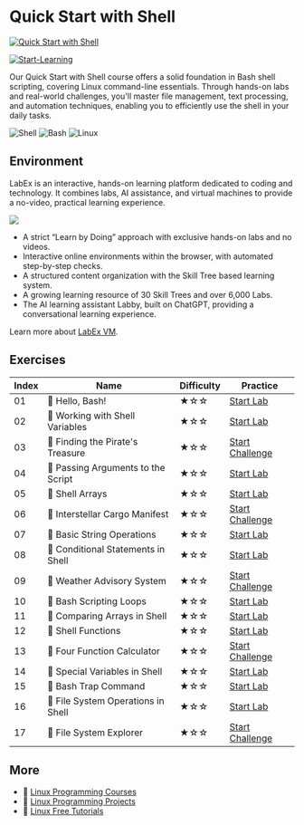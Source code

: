 # Quick Start with Shell

[![Quick Start with Shell](https://cover-creator.appbot.io/quick-start-with-shell.png)](https://labex.io/courses/quick-start-with-shell)

[![Start-Learning](https://img.shields.io/badge/Start-Learning-whitesmoke?style=for-the-badge)](https://labex.io/courses/quick-start-with-shell)

Our Quick Start with Shell course offers a solid foundation in Bash shell scripting, covering Linux command-line essentials. Through hands-on labs and real-world challenges, you'll master file management, text processing, and automation techniques, enabling you to efficiently use the shell in your daily tasks.

![Shell](https://img.shields.io/badge/Shell-whitesmoke?style=for-the-badge&logo=shell)
![Bash](https://img.shields.io/badge/Bash-whitesmoke?style=for-the-badge&logo=bash)
![Linux](https://img.shields.io/badge/Linux-whitesmoke?style=for-the-badge&logo=linux)


## Environment

LabEx is an interactive, hands-on learning platform dedicated to coding and technology. It combines labs, AI assistance, and virtual machines to provide a no-video, practical learning experience.

![](https://tutorial-screenshot.getvm.io/images/vm-1725247253.png)

- A strict “Learn by Doing” approach with exclusive hands-on labs and no videos.
- Interactive online environments within the browser, with automated step-by-step checks.
- A structured content organization with the Skill Tree based learning system.
- A growing learning resource of 30 Skill Trees and over 6,000 Labs.
- The AI learning assistant Labby, built on ChatGPT, providing a conversational learning experience.

Learn more about [LabEx VM](https://support.labex.io/using-labex/virtual-machine).

## Exercises

|   Index | Name                               | Difficulty   | Practice                                                                                                            |
|---------|------------------------------------|--------------|---------------------------------------------------------------------------------------------------------------------|
|      01 | 📖 Hello, Bash!                    | ★☆☆          | <a target='_blank' href='https://labex.io/tutorials/linux-hello-bash-388809'>Start Lab</a>                          |
|      02 | 📖 Working with Shell Variables    | ★☆☆          | <a target='_blank' href='https://labex.io/tutorials/shell-working-with-shell-variables-388810'>Start Lab</a>        |
|      03 | 🎯 Finding the Pirate's Treasure   | ★☆☆          | <a target='_blank' href='https://labex.io/tutorials/shell-finding-the-pirate-s-treasure-388807'>Start Challenge</a> |
|      04 | 📖 Passing Arguments to the Script | ★☆☆          | <a target='_blank' href='https://labex.io/tutorials/shell-passing-arguments-to-the-script-388811'>Start Lab</a>     |
|      05 | 📖 Shell Arrays                    | ★☆☆          | <a target='_blank' href='https://labex.io/tutorials/shell-shell-arrays-388812'>Start Lab</a>                        |
|      06 | 🎯 Interstellar Cargo Manifest     | ★☆☆          | <a target='_blank' href='https://labex.io/tutorials/shell-interstellar-cargo-manifest-388869'>Start Challenge</a>   |
|      07 | 📖 Basic String Operations         | ★☆☆          | <a target='_blank' href='https://labex.io/tutorials/shell-basic-string-operations-388814'>Start Lab</a>             |
|      08 | 📖 Conditional Statements in Shell | ★☆☆          | <a target='_blank' href='https://labex.io/tutorials/linux-conditional-statements-in-shell-388815'>Start Lab</a>     |
|      09 | 🎯 Weather Advisory System         | ★☆☆          | <a target='_blank' href='https://labex.io/tutorials/shell-weather-advisory-system-388885'>Start Challenge</a>       |
|      10 | 📖 Bash Scripting Loops            | ★☆☆          | <a target='_blank' href='https://labex.io/tutorials/shell-bash-scripting-loops-388816'>Start Lab</a>                |
|      11 | 📖 Comparing Arrays in Shell       | ★☆☆          | <a target='_blank' href='https://labex.io/tutorials/shell-comparing-arrays-in-shell-388817'>Start Lab</a>           |
|      12 | 📖 Shell Functions                 | ★☆☆          | <a target='_blank' href='https://labex.io/tutorials/shell-shell-functions-388818'>Start Lab</a>                     |
|      13 | 🎯 Four Function Calculator        | ★☆☆          | <a target='_blank' href='https://labex.io/tutorials/shell-four-function-calculator-388893'>Start Challenge</a>      |
|      14 | 📖 Special Variables in Shell      | ★☆☆          | <a target='_blank' href='https://labex.io/tutorials/shell-special-variables-in-shell-388819'>Start Lab</a>          |
|      15 | 📖 Bash Trap Command               | ★☆☆          | <a target='_blank' href='https://labex.io/tutorials/linux-bash-trap-command-388820'>Start Lab</a>                   |
|      16 | 📖 File System Operations in Shell | ★☆☆          | <a target='_blank' href='https://labex.io/tutorials/shell-file-system-operations-in-shell-388821'>Start Lab</a>     |
|      17 | 🎯 File System Explorer            | ★☆☆          | <a target='_blank' href='https://labex.io/tutorials/shell-file-system-explorer-388898'>Start Challenge</a>          |

## More

- 🔗 [Linux Programming Courses](https://github.com/labex-labs/awesome-programming-courses)
- 🔗 [Linux Programming Projects](https://github.com/labex-labs/awesome-programming-projects)
- 🔗 [Linux Free Tutorials](https://github.com/labex-labs/linux-free-tutorials)

